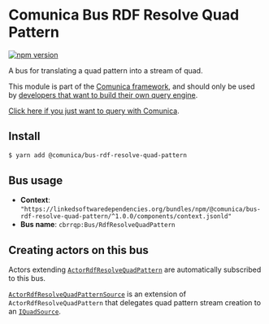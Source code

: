 # Comunica Bus RDF Resolve Quad Pattern

[![npm version](https://badge.fury.io/js/%40comunica%2Fbus-rdf-resolve-quad-pattern.svg)](https://www.npmjs.com/package/@comunica/bus-rdf-resolve-quad-pattern)

A bus for translating a quad pattern into a stream of quad.

This module is part of the [Comunica framework](https://github.com/comunica/comunica),
and should only be used by [developers that want to build their own query engine](https://comunica.dev/docs/modify/).

[Click here if you just want to query with Comunica](https://comunica.dev/docs/query/).

## Install

```bash
$ yarn add @comunica/bus-rdf-resolve-quad-pattern
```

## Bus usage

* **Context**: `"https://linkedsoftwaredependencies.org/bundles/npm/@comunica/bus-rdf-resolve-quad-pattern/^1.0.0/components/context.jsonld"`
* **Bus name**: `cbrrqp:Bus/RdfResolveQuadPattern`

## Creating actors on this bus

Actors extending [`ActorRdfResolveQuadPattern`](https://comunica.github.io/comunica/classes/bus_rdf_resolve_quad_pattern.actorrdfresolvequadpattern.html) are automatically subscribed to this bus.

[`ActorRdfResolveQuadPatternSource`](https://comunica.github.io/comunica/classes/bus_rdf_resolve_quad_pattern.actorrdfresolvequadpatternsource.html) is an extension of `ActorRdfResolveQuadPattern`
that delegates quad pattern stream creation to an [`IQuadSource`](https://comunica.github.io/comunica/classes/bus_rdf_resolve_quad_pattern.iquadsource.html).

